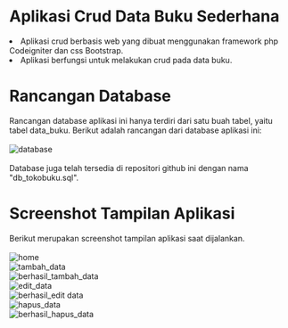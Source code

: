 # Aplikasi Crud Data Buku Sederhana

<li>Aplikasi crud berbasis web yang dibuat menggunakan framework php Codeigniter dan css Bootstrap.</li>
<li>Aplikasi berfungsi untuk melakukan crud pada data buku.</li>

# Rancangan Database
Rancangan database aplikasi ini hanya terdiri dari satu buah tabel, yaitu tabel data_buku. Berikut adalah rancangan dari database aplikasi ini:
<br>
<br>
![database](https://user-images.githubusercontent.com/59552046/177028230-62f82baf-636e-47f3-8bbb-7b69238684d2.JPG)
<br>
<br>
Database juga telah tersedia di repositori github ini dengan nama "db_tokobuku.sql". 

# Screenshot Tampilan Aplikasi
Berikut merupakan screenshot tampilan aplikasi saat dijalankan.
<br>
<br>
![home](https://user-images.githubusercontent.com/59552046/177028692-e0312a22-1883-468c-be65-496db29685dc.JPG)
<br>
![tambah_data](https://user-images.githubusercontent.com/59552046/177028716-46ca48d3-726f-4d77-8629-1fb9b1fa5caa.JPG)
<br>
![berhasil_tambah_data](https://user-images.githubusercontent.com/59552046/177028736-0c3d8ff0-5fc3-4d92-9417-f6bc2b62b4a4.JPG)
<br>
![edit_data](https://user-images.githubusercontent.com/59552046/177028778-518b519e-1b50-423e-bd9a-7a79bcd60aa6.JPG)
<br>
![berhasil_edit data](https://user-images.githubusercontent.com/59552046/177028788-96670160-1e95-4d6f-b2dd-8a546e53351e.JPG)
<br>
![hapus_data](https://user-images.githubusercontent.com/59552046/177028796-deaf566f-a791-45ce-aeea-9ee9ab1ff75f.JPG)
<br>
![berhasil_hapus_data](https://user-images.githubusercontent.com/59552046/177028816-b8609cdc-c56a-435c-add5-354b7a510e81.JPG)

